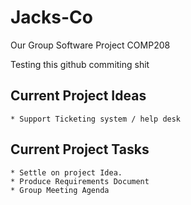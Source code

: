 # Jacks-Co
Our Group Software Project COMP208

Testing this github commiting shit


## Current Project Ideas
	* Support Ticketing system / help desk

## Current Project Tasks
	* Settle on project Idea.
	* Produce Requirements Document
	* Group Meeting Agenda 